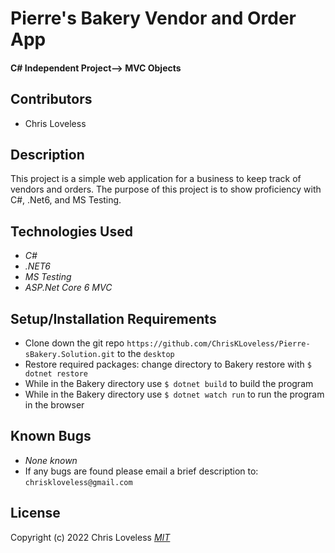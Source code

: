 # Pierre's Bakery Vendor and Order App

#### C# Independent Project--> MVC Objects

## Contributors

* Chris Loveless

## Description
This project is a simple web application for a business to keep track of vendors and orders. The purpose of this project is to show proficiency with C#, .Net6, and MS Testing.

## Technologies Used

* _C#_
* _.NET6_
* _MS Testing_
* _ASP.Net Core 6 MVC_

## Setup/Installation Requirements

* Clone down the git repo ```https://github.com/ChrisKLoveless/Pierre-sBakery.Solution.git``` to the ```desktop```
* Restore required packages: change directory to Bakery restore with ```$ dotnet restore```
* While in the Bakery directory use ```$ dotnet build``` to build the program
* While in the Bakery directory use ```$ dotnet watch run``` to run the program in the browser

## Known Bugs

* _None known_
* If any bugs are found please email a brief description to: ```chriskloveless@gmail.com```

## License
Copyright (c) 2022 Chris Loveless
_[MIT](https://choosealicense.com/licenses/mit/)_